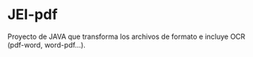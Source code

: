 # JEI-pdf
Proyecto de JAVA que transforma los archivos de formato e incluye OCR (pdf-word, word-pdf...).
